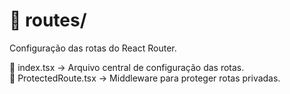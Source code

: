 # 📂 routes/
Configuração das rotas do React Router.

📄 index.tsx → Arquivo central de configuração das rotas.<br/>
📄 ProtectedRoute.tsx → Middleware para proteger rotas privadas.